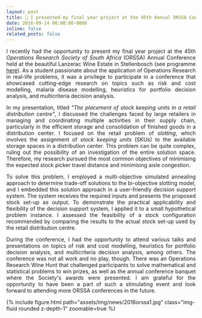 ```yaml
---
layout: post
title: 🎤 I presented my final year project at the 45th Annual ORSSA Conference in Stellenbosch
date: 2016-09-14 00:00:00-0000
inline: false
related_posts: false
---
```


<p align="justify">
I recently had the opportunity to present my final year project at the 45th <em>Operations Research Society of South Africa</em> (ORSSA) Annual Conference held at the beautiful Lanzerac Wine Estate in Stellenbosch (see programme <a href='https://www.orssa.org.za/_files/ugd/568002_12362917897941f08647b3cebdf0b61e.pdf'>here</a>). As a student passionate about the application of Operations Research in real-life problems, it was a privilege to participate in a conference that showcased cutting-edge research on topics such as risk and cost modelling, malaria disease modelling, heuristics for portfolio decision analysis, and multicriteria decision analysis.
</p>
<p align="justify">
In my presentation, titled <em>"The placement of stock keeping units in a retail distribution centre"</em>, I discussed the challenges faced by large retailers in managing and coordinating multiple activities in their supply chain, particularly in the efficient storage and consolidation of finished goods in a distribution center. I focused on the retail problem of <em>slotting</em>, which involves the assignment of <em>stock keeping units</em> (SKUs) to the available storage spaces in a distribution center. This problem can be quite complex, ruling out the possibility of an investigation of the entire solution space. Therefore, my research pursued the most common objectives of minimising the expected stock picker travel distance and minimising aisle congestion.
</p>
<p align="justify">
To solve this problem, I employed a multi-objective simulated annealing approach to determine trade-off solutions to the bi-objective slotting model, and I embedded this solution approach in a user-friendly decision support system. The system receives the required inputs and presents the proposed stock set-up as output. To demonstrate the practical applicability and flexibility of the decision support system, I applied it to a small hypothetical problem instance. I assessed the feasibility of a stock configuration recommended by comparing the results to the actual stock set-up used by the retail distribution centre.
</p>
<p align="justify">
During the conference, I had the opportunity to attend various talks and presentations on topics of risk and cost modelling, heuristics for portfolio decision analysis, and multicriteria decision analysis, among others. The conference was not all work and no play, though. There was an Operations Research Wine Hunt that challenged participants to solve mathematical and statistical problems to win prizes, as well as the annual conference banquet where the Society's awards were presented. I am grateful for the opportunity to have been a part of such a stimulating event and look forward to attending more ORSSA conferences in the future.
</p>
{% include figure.html path="assets/img/news/2016orssa1.jpg" class="img-fluid rounded z-depth-1" zoomable=true %}

